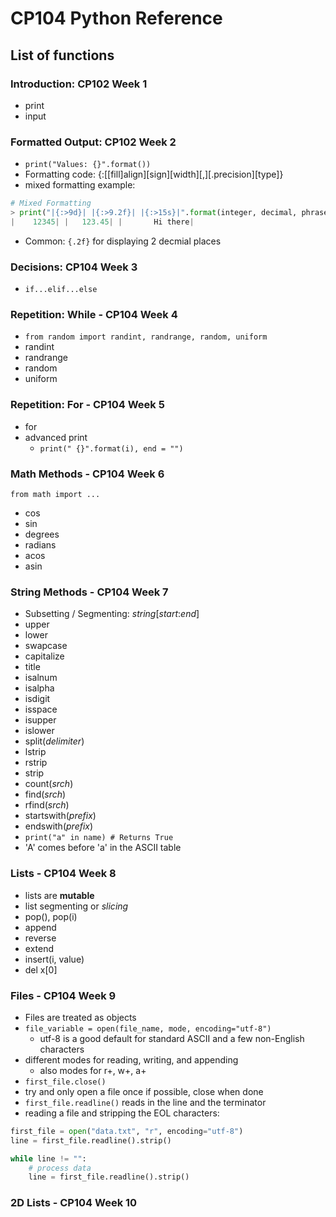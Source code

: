 # CP104 Python Reference

## List of functions

### Introduction: CP102 Week 1
* print
* input


### Formatted Output: CP102 Week 2
* `print("Values: {}".format())`
* Formatting code: {:[[fill]align][sign][width][,][.precision][type]}
* mixed formatting example:

```Python
# Mixed Formatting
> print("|{:>9d}| |{:>9.2f}| |{:>15s}|".format(integer, decimal, phrase))
|    12345| |   123.45| |       Hi there|
```
* Common: `{.2f}` for displaying 2 decmial places

### Decisions: CP104 Week 3
* `if...elif...else`

### Repetition: While - CP104 Week 4
* `from random import randint, randrange, random, uniform`
* randint
* randrange
* random
* uniform

### Repetition: For - CP104 Week 5
* for
* advanced print
   * `print(" {}".format(i), end = "")`

### Math Methods - CP104 Week 6
`from math import ...`
* cos
* sin
* degrees
* radians
* acos
* asin

### String Methods - CP104 Week 7

* Subsetting / Segmenting: _string_[_start_:_end_]
* upper
* lower
* swapcase
* capitalize
* title
* isalnum
* isalpha
* isdigit
* isspace
* isupper
* islower
* split(_delimiter_)
* lstrip
* rstrip
* strip
* count(_srch_)
* find(_srch_)
* rfind(_srch_)
* startswith(_prefix_)
* endswith(_prefix_)
* `print("a" in name) # Returns True`
* 'A' comes before 'a' in the ASCII table

### Lists - CP104 Week 8

* lists are **mutable**
* list segmenting or *slicing*
* pop(), pop(i)
* append
* reverse
* extend
* insert(i, value)
* del x[0]

### Files - CP104 Week 9

* Files are treated as objects
* `file_variable = open(file_name, mode, encoding="utf-8")`
  * utf-8 is a good default for standard ASCII and a few non-English characters
* different modes for reading, writing, and appending
  * also modes for r+, w+, a+
* `first_file.close()`
* try and only open a file once if possible, close when done
* `first_file.readline()` reads in the line and the terminator
* reading a file and stripping the EOL characters:

```Python
first_file = open("data.txt", "r", encoding="utf-8")
line = first_file.readline().strip()

while line != "":
    # process data
    line = first_file.readline().strip()
```


### 2D Lists - CP104 Week 10
